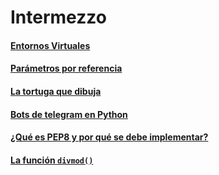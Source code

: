 # Intermezzo

#### [Entornos Virtuales](entornos_virtuales.md)

#### [Parámetros por referencia](parametros_por_referencia.md)

#### [La tortuga que dibuja](la_tortuga_que_dibuja.md)

#### [Bots de telegram en Python](bots_de_telegram_en_python.md)

#### [¿Qué es PEP8 y por qué se debe implementar?](que_es_PEP8_y_por_que_se_debe_implementar.md)

#### [La función `divmod()`](divmod.md)
